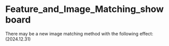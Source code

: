 # Feature_and_Image_Matching_showboard

There may be a new image matching method with the following effect: (2024.12.31)


